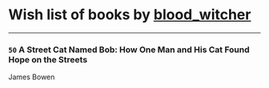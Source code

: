 # Wish list of books by [blood_witcher](http://vk.com/id158994213)
---

### `50` A Street Cat Named Bob: How One Man and His Cat Found Hope on the Streets
James Bowen

